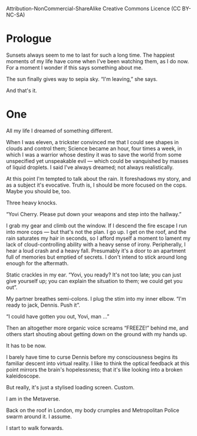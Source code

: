 Attribution-NonCommercial-ShareAlike Creative Commons Licence  (CC BY-NC-SA)





# Prologue

Sunsets always seem to me to last for such a long time. The happiest moments of my life have come when I've been watching them, as I do now. For a moment I wonder if this says something about me.

The sun finally gives way to sepia sky. “I'm leaving,” she says. 

And that's it. 


# One

All my life I dreamed of something different. 

When I was eleven, a trickster convinced me that I could see shapes in clouds and control them; Science became an hour, four times a week, in which I was a warrior whose destiny it was to save the world from some unspecified yet unspeakable evil — which could be vanquished by masses of liquid droplets. I said I've always dreamed; not always realistically. 

At this point I'm tempted to talk about the rain. It foreshadows my story, and as a subject it's evocative. Truth is, I should be more focused on the cops. Maybe you should be, too. 

Three heavy knocks.

“Yovi Cherry. Please put down your weapons and step into the hallway.”

I grab my gear and climb out the window. If I descend the fire escape I run into more cops — but that's not the plan. I go up. I get on the roof, and the rain saturates my hair in seconds, so I afford myself a moment to lament my lack of cloud-controlling ability with a heavy sense of irony. Peripherally, I hear a loud crash and a heavy fall. Presumably it's a door to an apartment full of memories but emptied of secrets. I don't intend to stick around long enough for the aftermath. 

Static crackles in my ear. “Yovi, you ready? It's not too late; you can just give yourself up; you can explain the situation to them; we could get you out”. 

My partner breathes semi-colons. I plug the stim into my inner elbow. “I'm ready to jack, Dennis. Push it”. 

“I could have gotten you out, Yovi, man …” 

Then an altogether more organic voice screams “FREEZE!” behind me, and others start shouting about getting down on the ground with my hands up. 

It has to be now. 

I barely have time to curse Dennis before my consciousness begins its familiar descent into virtual reality. I like to think the optical feedback at this point mirrors the brain's hopelessness; that it's like looking into a broken kaleidoscope. 

But really, it's just a stylised loading screen. Custom. 

I am in the Metaverse. 

Back on the roof in London, my body crumples and Metropolitan Police swarm around it. I assume. 

I start to walk forwards.  
